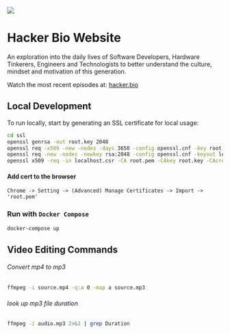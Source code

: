 ![](https://hacker.bio/assets/images/logo-small.png)

# Hacker Bio Website

An exploration into the daily lives of Software Developers, Hardware Tinkerers, Engineers and Technologists to better understand the culture, mindset and motivation of this generation.

Watch the most recent episodes at: [hacker.bio](https://hacker.bio)

## Local Development

To run locally, start by generating an SSL certificate for local usage:

```bash
cd ssl
openssl genrsa -out root.key 2048
openssl req -x509 -new -nodes -days 3650 -config openssl.cnf -key root.key -out root.pem
openssl req -new -nodes -newkey rsa:2048 -config openssl.cnf -keyout localhost.key -out localhost.csr
openssl x509 -req -in localhost.csr -CA root.pem -CAkey root.key -CAcreateserial -out localhost.crt -days 3650 -sha256 -extfile v3.ext
```

#### Add cert to the browser

```plain
Chrome -> Setting -> (Advanced) Manage Certificates -> Import -> 'root.pem'
```

### Run with `Docker Compose`

```bash
docker-compose up
```

## Video Editing Commands

###### Convert mp4 to mp3

```bash
ffmpeg -i source.mp4 -q:a 0 -map a source.mp3
```

###### look up mp3 file duration

```bash
ffmpeg -i audio.mp3 2>&1 | grep Duration
```
